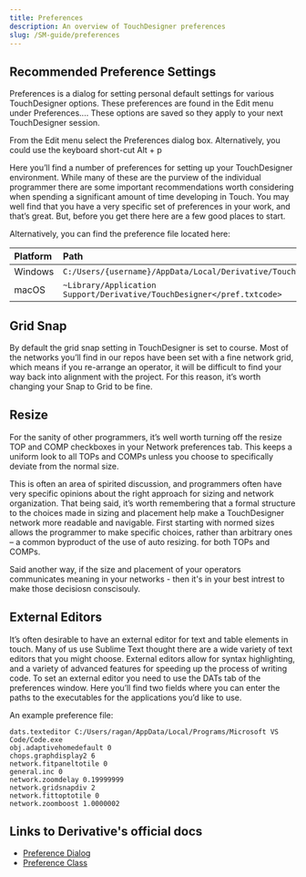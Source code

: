 ```yaml
---
title: Preferences
description: An overview of TouchDesigner preferences
slug: /SM-guide/preferences
---
```


## Recommended Preference Settings

Preferences is a dialog for setting personal default settings for various TouchDesigner options. These preferences are found in the Edit menu under Preferences.... These options are saved so they apply to your next TouchDesigner session.

From the Edit menu select the Preferences dialog box. Alternatively, you could use the keyboard short-cut Alt + p

Here you’ll find a number of preferences for setting up your TouchDesigner environment. While many of these are the purview of the individual programmer there are some important recommendations worth considering when spending a significant amount of time developing in Touch. You may well find that you have a very specific set of preferences in your work, and that’s great. But, before you get there here are a few good places to start.

Alternatively, you can find the preference file located here:

Platform | Path |
:---      | :---  |
Windows  | `C:/Users/{username}/AppData/Local/Derivative/TouchDesigner/pref.txt`
macOS    | `~Library/Application Support/Derivative/TouchDesigner</pref.txtcode>`

## Grid Snap

By default the grid snap setting in TouchDesigner is set to course. Most of the networks you’ll find in our repos have been set with a fine network grid, which means if you re-arrange an operator, it will be difficult to find your way back into alignment with the project. For this reason, it’s worth changing your Snap to Grid to be fine.

## Resize

For the sanity of other programmers, it’s well worth turning off the resize TOP and COMP checkboxes in your Network preferences tab. This keeps a uniform look to all TOPs and COMPs unless you choose to specifically deviate from the normal size.

This is often an area of spirited discussion, and programmers often have very specific opinions about the right approach for sizing and network organization. That being said, it’s worth remembering that a formal structure to the choices made in sizing and placement help make a TouchDesigner network more readable and navigable. First starting with normed sizes allows the programmer to make specific choices, rather than arbitrary ones – a common byproduct of the use of auto resizing. for both TOPs and COMPs.

Said another way, if the size and placement of your operators communicates meaning in your networks - then it's in your best intrest to make those decisiosn conscisouly.

## External Editors

It’s often desirable to have an external editor for text and table elements in touch. Many of us use Sublime Text thought there are a wide variety of text editors that you might choose. External editors allow for syntax highlighting, and a variety of advanced features for speeding up the process of writing code. To set an external editor you need to use the DATs tab of the preferences window. Here you’ll find two fields where you can enter the paths to the executables for the applications you’d like to use.

An example preference file:

```
dats.texteditor C:/Users/ragan/AppData/Local/Programs/Microsoft VS Code/Code.exe
obj.adaptivehomedefault 0
chops.graphdisplay2 6
network.fitpaneltotile 0
general.inc 0
network.zoomdelay 0.19999999
network.gridsnapdiv 2
network.fittoptotile 0
network.zoomboost 1.0000002
```

## Links to Derivative's official docs

* [Preference Dialog]
* [Preference Class]

<!-- links -->
[Preference Dialog]: https://docs.derivative.ca/Dialogs:Preferences_Dialog
[Preference Class]:https://docs.derivative.ca/Preferences_Class
